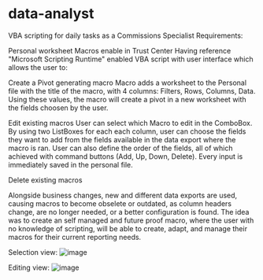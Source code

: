 # data-analyst
VBA scripting for daily tasks as a Commissions Specialist
Requirements:

Personal worksheet
Macros enable in Trust Center
Having reference "Microsoft Scripting Runtime" enabled
VBA script with user interface which allows the user to:

Create a Pivot generating macro Macro adds a worksheet to the Personal file with the title of the macro, with 4 columns: Filters, Rows, Columns, Data. Using these values, the macro will create a pivot in a new worksheet with the fields choosen by the user.

Edit existing macros User can select which Macro to edit in the ComboBox. By using two ListBoxes for each each column, user can choose the fields they want to add from the fields available in the data export where the macro is ran. User can also define the order of the fields, all of which achieved with command buttons (Add, Up, Down, Delete). Every input is immediately saved in the personal file.

Delete existing macros

Alongside business changes, new and different data exports are used, causing macros to become obselete or outdated, as column headers change, are no longer needed, or a better configuration is found. The idea was to create an self managed and future proof macro, where the user with no knowledge of scripting, will be able to create, adapt, and manage their macros for their current reporting needs.

Selection view:
![image](https://github.com/try-except-pass/data-analyst/assets/73493873/1a1e1ee9-1587-4382-9363-76f1d0d39e9c)


Editing view:
![image](https://github.com/try-except-pass/data-analyst/assets/73493873/424df1d9-2511-417d-94a9-2612b9ee7332)
